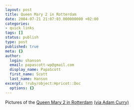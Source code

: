 ```yaml
---
layout: post
title: Queen Mary 2 in Rotterdam
date: 2004-07-21 21:07:03.000000000 +02:00
categories:
- quick links
tags: []
status: publish
type: post
published: true
meta: {}
author:
  login: shanson
  email: papascott-wp@gmail.com
  display_name: PapaScott
  first_name: Scott
  last_name: Hanson
excerpt: !ruby/object:Hpricot::Doc
  options: {}
---
```

<p>Pictures of the <a href="http://www.breedveld.org/rss_article.php?id=269">Queen Mary 2 in Rotterdam</a> <a href="http://www.blognewsnetwork.com/members/0000001/2004/07/21.html#a6191">(via Adam Curry)</a></p>
